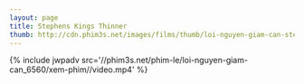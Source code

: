 ```yaml
---
layout: page
title: Stephens Kings Thinner
thumb: http://cdn.phim3s.net/images/films/thumb/loi-nguyen-giam-can-stephens-kings-thinner-1996.jpg
---
```

{% include jwpadv src='//phim3s.net/phim-le/loi-nguyen-giam-can_6560/xem-phim//video.mp4' %}